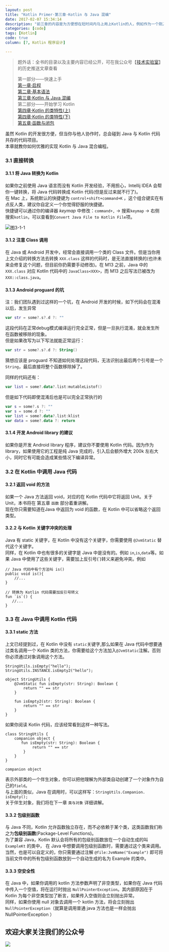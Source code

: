 ```yaml
---
layout: post  
title: "Kotlin Primer·第三章·Kotlin 与 Java 混编" 
date: 2017-02-07 15:34:14 
description: "前三章的内容是为方便想在短时间内马上用上Kotlin的人，例如作为一个刚入职的新人，公司的代码已经是用Kotlin编写了，你应该如何更快的融入与适应。   "  
categories: [code]  
tags: [Kotlin]
code: true
column: [7, Kotlin 程序设计]

---
```


>题外话：全书的目录以及主要内容已经公开，可在我公众号【[技术实验室](http://mp.weixin.qq.com/s/3W6ciZYM1o_J5VqIFyNIpQ)】的历史推送文章查看
>
>第一部分——快速上手  
>[第一章·启程](http://shanghai.kotliner.cn/2017/02/03/2017-02-03-01/)    
>[第二章·基本语法](http://shanghai.kotliner.cn/2017/02/04/2017-02-04-01/)  
>[第三章·Kotlin 与 Java 混编](http://shanghai.kotliner.cn/2017/02/07/2017-02-07-01/)   
>第二部分——开始学习 Kotlin  
>[第四章·Kotlin 的类特性(上)](http://shanghai.kotliner.cn/2017/02/12/2017-02-12-01/)  
>[第四章·Kotlin 的类特性(下)](http://shanghai.kotliner.cn/2017/02/26/2017-02-26-01/)  
>[第五章·函数与闭包](http://shanghai.kotliner.cn/2017/04/09/2017-04-09-01/)   


虽然 Kotlin 的开发很方便，但当你与他人协作时，总会碰到 Java 与 Kotlin 代码共存的代码项目。  
本章就教你如何优雅的实现 Kotlin 与 Java 混合编程。   

### 3.1 直接转换  

#### 3.1.1 将 Java 转换为 Kotlin   

<!-- more -->
  
如果你之前使用 Java 语言而没有 Kotlin 开发经验，不用担心，Intellij IDEA 会帮你一键转换，将 Java 代码转换成 Kotlin 代码(但是反过来就不行了)。  
在 Mac 上，系统默认的快捷键为 `control+shift+command+K` ，这个组合键实在有点反人类，建议你自定义一个你觉得舒服的快捷键。  
快捷键可以通过你的编译器 *keymap* 中修改：`command+,` -> 搜索`keymap` -> 右侧搜索`kotlin`，可以查看到`Convert Java File to Kotlin File`项。  

![图3-1-1](http://cdn.kymjs.com/kotlin/3-1-1.png)  

#### 3.1.2 注意 Class 调用   
  
在 Java 或 Android 开发中，经常会直接调用一个类的 Class 文件。但是当你用上文介绍的转换方法去转换 `XXX.class`  这样的代码时，是无法直接转换的(也许未来会修复这个问题，但目前你扔需要手动修改)。在 M13 之前，Java 中的 `XXX.class` 对应 Kotlin 代码中的 `JavaClass<XXX>`，而 M13 之后写法已被改为 `XXX::class.java`。    
  
#### 3.1.3 Android proguard 的坑   

注：我们团队遇到过这样的一个坑，在 Android 开发的时候，如下代码会在混淆以后，发生异常   

```kotlin
var str = some?.s?.d ?: ""
```  
这段代码在正常debug模式编译运行完全正常，但是一旦执行混淆，就会发生所在函数被移除的现象。  
但是如果改写为以下写法就能正常运行：  

```kotlin
var str = some?.s?.d ?: String()
```
 
猜想应该是 proguard 不知道如何处理这段代码，无法识别出最后两个引号是一个 `String`，最后直接将整个函数移除掉了。   
 
同样的代码还有：  

```kotlin
var list = some?.data?.list:mutableListof() 
```

但是如下代码即使混淆后也是可以完全正常执行的  

```kotlin
var s = some?.s ?: ""  
var s = some.d ?: ""
var list = some?.data?.list:klist  
var data = some?.data ?: return
```

#### 3.1.4 开发 Android library 的建议  
  
如果你是开发 Android library 程序，建议你不要使用 Kotlin 代码。因为作为 library，如果使用它的工程是纯 Java 完成的，引入后会额外增大 200k 左右大小，同时它有可能会造成某些情况下编译异常。    

### 3.2 在 Kotlin 中调用 Java 代码   
  
#### 3.2.1 返回 void 的方法   
  
如果一个 Java 方法返回 void，对应的在 Kotlin 代码中它将返回 Unit。关于 Unit，本书将在 第五章 `函数` 部分着重讲解。   
现在你只需要知道在Java 中返回为 void 的函数，在 Kotlin 中可以省略这个返回类型。   
  
#### 3.2.2 与 Kotlin 关键字冲突的处理   
  

Java 有 static 关键字，在 Kotlin 中没有这个关键字，你需要使用 `@JvmStatic` 替代这个关键字。  
同样，在 Kotlin 中也有很多的关键字是 Java 中是没有的。例如 `in`,`is`,`data`等。如果 Java 中使用了这些关键字，需要加上反引号(`)转义来避免冲突。例如   
  
```
// Java 代码中有个方法叫 is()
public void is(){
	//...
}

// 转换为 Kotlin 代码需要加反引号转义
fun `is`() {
   //...
}
```
  
### 3.3 在 Java 中调用 Kotlin 代码   
  
#### 3.3.1 static 方法  
  
上文已经提到过，在 Kotlin 中没有 `static`关键字,那么如果在 Java 代码中想要通过类名调用一个 Kotlin 类的方法，你需要给这个方法加入`@JvmStatic`注解。否则你必须通过对象调用这个方法。   
  
```
StringUtils.isEmpty("hello");  
StringUtils.INSTANCE.isEmpty2("hello");

object StringUtils {
    @JvmStatic fun isEmpty(str: String): Boolean {
        return "" == str
    }

    fun isEmpty2(str: String): Boolean {
        return "" == str
    }
}
```  

如果你阅读 Kotlin 代码，应该经常看到这样一种写法。  


```
class StringUtils {
    companion object {
       fun isEmpty(str: String): Boolean {
	        return "" == str
	    }
    }
}
```  
  
```companion object```

表示外部类的一个伴生对象，你可以把他理解为外部类自动创建了一个对象作为自己的`field`。  
与上面的类似，Java 在调用时，可以这样写：`StringUtils.Companion. isEmpty();`  
关于伴生对象，我们将在下一章 `类与对象` 详细讲解。  

#### 3.3.2 包级别函数  
  
与 Java 不同，Kotlin 允许函数独立存在，而不必依赖于某个类，这类函数我们称之为**包级别函数**(Package-Level Functions)。  
为了兼容 Java，Kotlin 默认会将所有的包级别函数放在一个自动生成的叫 `ExampleKt` 的类中， 在 Java 中想要调用包级别函数时，需要通过这个类来调用。   
当然，也是可以自定义的，你只需要通过注解 `@file:JvmName("Example")` 即可将当前文件中的所有包级别函数放到一个自动生成的名为 Example 的类中。   

#### 3.3.3 空安全性   

在 Java 中，如果你调用的 kotlin 方法参数声明了非空类型，如果你在 Java 代码中传入一个空值，将在运行时抛出 `NullPointerException`。其内部原因在于 Kotlin 为每个非空类型加了断言，如果传入空值则会立刻抛出异常。   
同样，如果你使用 null 对象去调用一个 kotlin 方法，将会立刻抛出`NullPointerException`（就算是调用普通 java 方法也是一样会抛出 NullPointerException ）   

## 欢迎大家关注我们的公众号

![](http://7xpox6.com1.z0.glb.clouddn.com/qrcode_for_gh_b2ad0581a6c4_430.jpg?imageView2/2/w/320) 